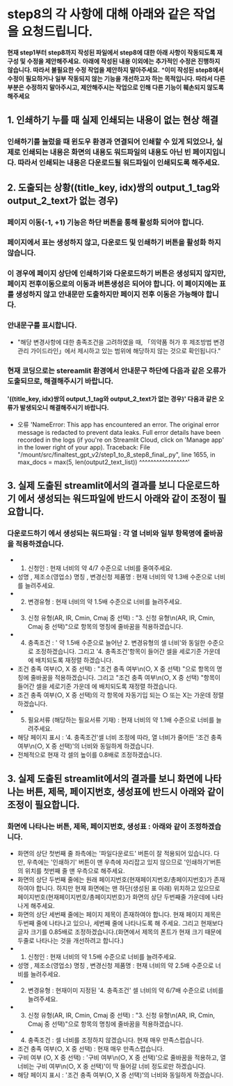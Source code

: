 # step8의 각 사항에 대해 아래와 같은 작업을 요청드립니다.
**현재 step1부터 step8까지 작성된 파일에서 step8에 대한 아래 사항이 작동되도록 재구성 및 수정을 제안해주세요.**
**아래에 작성된 내용 이외에는 추가적인 수정은 진행하지 않습니다. 따라서 불필요한 수정 작업을 제안하지 말아주세요.**
***이미 작성된 step8에서 수정이 필요하거나 일부 작동되지 않는 기능을 개선하고자 하는 목적입니다. 따라서 다른 부분은 수정하지 말아주시고, 제안해주시는 작업으로 인해 다른 기능이 훼손되지 않도록 해주세요**

## **1. 인쇄하기 누를 때 실제 인쇄되는 내용이 없는 현상 해결**
### 인쇄하기를 눌렀을 때 윈도우 환경과 연결되어 인쇄할 수 있게 되었으나, 실제로 인쇄되는 내용은 화면의 내용도 워드파일의 내용도 아닌 빈 페이지입니다. 따라서 인쇄되는 내용은 다운로드될 워드파일이 인쇄되도록 해주세요.

## **2. 도출되는 상황((title_key, idx)쌍의 output_1_tag와 output_2_text가 없는 경우)**
### 페이지 이동(-1, +1) 기능은 하단 버튼을 통해 활성화 되어야 합니다.
### 페이지에서 표는 생성하지 않고, 다운로드 및 인쇄하기 버튼을 활성화 하지 않습니다.
### 이 경우에 페이지 상단에 인쇄하기와 다운로드하기 버튼은 생성되지 않지만, 페이지 전후이동으로의 이동과 버튼생성은 되어야 합니다. 이 페이지에는 표를 생성하지 않고 안내문만 도출하지만 페이지 전후 이동은 가능해야 합니다. 
### 안내문구를 표시합니다.
 - "해당 변경사항에 대한 충족조건을 고려하였을 때, 「의약품 허가 후 제조방법 변경관리 가이드라인」에서 제시하고 있는 범위에 해당하지 않는 것으로 확인됩니다."
### 현재 코딩으로는 stereamlit 환경에서 안내문구 하단에 다음과 같은 오류가 도출되므로, 해결해주시기 바랍니다. 
#### '((title_key, idx)쌍의 output_1_tag와 output_2_text가 없는 경우)' 다음과 같은 오류가 발생되오니 해결해주시기 바랍니다.
- 오류
'NameError: This app has encountered an error. The original error message is redacted to prevent data leaks. Full error details have been recorded in the logs (if you're on Streamlit Cloud, click on 'Manage app' in the lower right of your app).
Traceback:
File "/mount/src/finaltest_gpt_v2/step1_to_8_step8_final_.py", line 1655, in <module>
    max_docs = max(5, len(output2_text_list))
                          ^^^^^^^^^^^^^^^^^' 

## **3. 실제 도출된 streamlit에서의 결과를 보니 다운로드하기 에서 생성되는 워드파일에 반드시 아래와 같이 조정이 필요합니다.**
### 다운로드하기 에서 생성되는 워드파일 : 각 열 너비와 일부 항목명에 줄바꿈을 적용하겠습니다.
- 1. 신청인 : 현재 너비의 약 4/7 수준으로 너비를 줄여주세요.
- 성명 , 제조소(영업소) 명칭 , 변경신청 제품명 : 현재 너비의 약 1.3배 수준으로 너비를 늘려주세요.
- 2. 변경유형 : 현재 너비의 약 1.5배 수준으로 너비를 늘려주세요.
- 3. 신청 유형(AR, IR, Cmin, Cmaj 중 선택) : "3. 신청 유형\n(AR, IR, Cmin, Cmaj 중 선택)"으로 항목의 명칭에 줄바꿈을 적용하겠습니다. 
- 4. 충족조건 : ' 약 1.5배 수준으로 늘어난 2. 변경유형의 셀 너비'와 동일한 수준으로 조정하겠습니다. 그리고 '4. 충족조건'항목이 들어간 셀을 세로기준 가운데 에 배치되도록 재정렬 하겠습니다.
- 조건 충족 여부(○, X 중 선택) : "조건 충족 여부\n(○, X 중 선택) "으로 항목의 명칭에 줄바꿈을 적용하겠습니다. 그리고 "조건 충족 여부\n(○, X 중 선택) "항목이 들어간 셀을 세로기준 가운데 에 배치되도록 재정렬 하겠습니다. 
- 조건 충족 여부(○, X 중 선택)의 각 항목에 자동기입 되는 ○ 또는 X는 가운데 정렬 하겠습니다.
- 5. 필요서류 (해당하는 필요서류 기재) : 현재 너비의 약 1.1배 수준으로 너비를 늘려주세요.
- 해당 페이지 표시 : '4. 충족조건'셀 너비 조정에 따라, 열 너비가 줄어든 '조건 충족 여부\n(○, X 중 선택)'의 너비와 동일하게 하겠습니다.
- 전체적으로 현재 각 셀의 높이를 0.8배로 조정하겠습니다.

## **3. 실제 도출된 streamlit에서의 결과를 보니 화면에 나타나는 버튼, 제목, 페이지번호, 생성표에 반드시 아래와 같이 조정이 필요합니다.**
### 화면에 나타나는 버튼, 제목, 페이지번호, 생성표 : 아래와 같이 조정하겠습니다. 
- 화면의 상단 첫번째 줄 좌측에는 '파일다운로드' 버튼이 잘 적용되어 있습니다. 다만, 우측에는 '인쇄하기' 버튼이 맨 우측에 자리잡고 있지 않으므로 '인쇄하기'버튼의 위치를 첫번째 줄 맨 우측으로 해주세요. 
- 화면의 상단 두번째 줄에는 원래 페이지번호(현재페이지번호/총페이지번호)가 존재하여야 합니다. 하지만 현재 화면에는 맨 하단(생성된 표 아래) 위치하고 있으므로 페이지번호(현재페이지번호/총페이지번호)가 화면의 상단 두번째줄 가운데에 나타나게 해주세요. 
- 화면의 상단 세번째 줄에는 페이지 제목이 존재하여야 합니다. 현재 페이지 제목은 두번째 줄에 나타나고 있으나, 세번째 줄에 나타나도록 해 주세요. 그리고 현재보다 글자 크기를 0.85배로 조정하겠습니다.(화면에서 제목의 폰트가 현재 크기 때문에 두줄로 나타나는 것을 개선하려고 합니다.)
- 1. 신청인 : 현재 너비의 약 1.5배 수준으로 너비를 늘려주세요.
- 성명 , 제조소(영업소) 명칭 , 변경신청 제품명 : 현재 너비의 약 2.5배 수준으로 너비를 늘려주세요.
- 2. 변경유형 : 현재이미 지정된 '4. 충족조건' 셀 너비의 약 6/7배 수준으로 너비를 늘려주세요.
- 3. 신청 유형(AR, IR, Cmin, Cmaj 중 선택) : "3. 신청 유형\n(AR, IR, Cmin, Cmaj 중 선택)"으로 항목의 명칭에 줄바꿈을 적용하겠습니다. 
- 4. 충족조건 : 셀 너비를 조정하지 않겠습니다. 현재 매우 만족스럽습니다.
- 조건 충족 여부(○, X 중 선택) : 현재 매우 만족스럽습니다.
- 구비 여부 (○, X 중 선택) : '구비 여부\n(○, X 중 선택)'으로 줄바꿈을 적용하고, 열 너비는 구비 여부\n(○, X 중 선택)'이 딱 들어갈 너비 정도로만 하겠습니다. 
- 해당 페이지 표시 : '조건 충족 여부(○, X 중 선택)'의 너비와 동일하게 하겠습니다.
